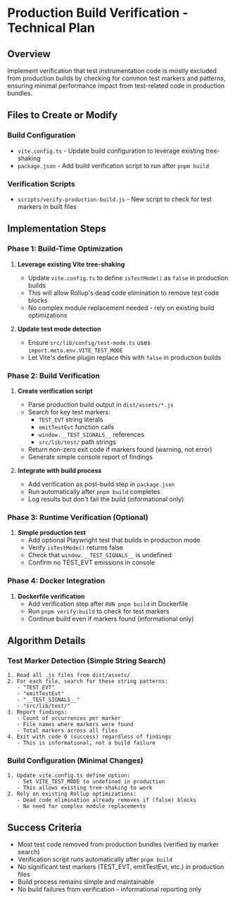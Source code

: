 # Production Build Verification - Technical Plan

## Overview
Implement verification that test instrumentation code is mostly excluded from production builds by checking for common test markers and patterns, ensuring minimal performance impact from test-related code in production bundles.

## Files to Create or Modify

### Build Configuration
- `vite.config.ts` - Update build configuration to leverage existing tree-shaking
- `package.json` - Add build verification script to run after `pnpm build`

### Verification Scripts
- `scripts/verify-production-build.js` - New script to check for test markers in built files

## Implementation Steps

### Phase 1: Build-Time Optimization

1. **Leverage existing Vite tree-shaking**
   - Update `vite.config.ts` to define `isTestMode()` as `false` in production builds
   - This will allow Rollup's dead code elimination to remove test code blocks
   - No complex module replacement needed - rely on existing build optimizations

2. **Update test mode detection**
   - Ensure `src/lib/config/test-mode.ts` uses `import.meta.env.VITE_TEST_MODE`
   - Let Vite's define plugin replace this with `false` in production builds

### Phase 2: Build Verification

1. **Create verification script**
   - Parse production build output in `dist/assets/*.js`
   - Search for key test markers:
     - `TEST_EVT` string literals
     - `emitTestEvt` function calls
     - `window.__TEST_SIGNALS__` references
     - `src/lib/test/` path strings
   - Return non-zero exit code if markers found (warning, not error)
   - Generate simple console report of findings

2. **Integrate with build process**
   - Add verification as post-build step in `package.json`
   - Run automatically after `pnpm build` completes
   - Log results but don't fail the build (informational only)

### Phase 3: Runtime Verification (Optional)

1. **Simple production test**
   - Add optional Playwright test that builds in production mode
   - Verify `isTestMode()` returns false
   - Check that `window.__TEST_SIGNALS__` is undefined
   - Confirm no TEST_EVT emissions in console

### Phase 4: Docker Integration

1. **Dockerfile verification**
   - Add verification step after `RUN pnpm build` in Dockerfile
   - Run `pnpm verify:build` to check for test markers
   - Continue build even if markers found (informational only)

## Algorithm Details

### Test Marker Detection (Simple String Search)
```
1. Read all .js files from dist/assets/
2. For each file, search for these string patterns:
   - "TEST_EVT"
   - "emitTestEvt"
   - "__TEST_SIGNALS__"
   - "src/lib/test/"
3. Report findings:
   - Count of occurrences per marker
   - File names where markers were found
   - Total markers across all files
4. Exit with code 0 (success) regardless of findings
   - This is informational, not a build failure
```

### Build Configuration (Minimal Changes)
```
1. Update vite.config.ts define option:
   - Set VITE_TEST_MODE to undefined in production
   - This allows existing tree-shaking to work
2. Rely on existing Rollup optimizations:
   - Dead code elimination already removes if (false) blocks
   - No need for complex module replacements
```

## Success Criteria

- Most test code removed from production bundles (verified by marker search)
- Verification script runs automatically after `pnpm build`
- No significant test markers (TEST_EVT, emitTestEvt, etc.) in production files
- Build process remains simple and maintainable
- No build failures from verification - informational reporting only